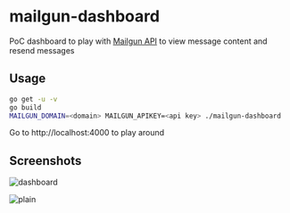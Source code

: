 # mailgun-dashboard

PoC dashboard to play with [Mailgun API](https://github.com/mailgun/mailgun-go) to view message content and resend messages

## Usage

```bash
go get -u -v
go build
MAILGUN_DOMAIN=<domain> MAILGUN_APIKEY=<api key> ./mailgun-dashboard
```

Go to http://localhost:4000 to play around

## Screenshots

![dashboard](http://i.imgur.com/SNrd358.png)

![plain](http://i.imgur.com/fK365Vz.png)
